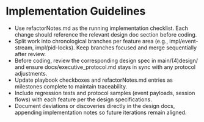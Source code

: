# Implementation Guidelines

- Use refactorNotes.md as the running implementation checklist. Each change should reference the relevant design doc section before coding.
- Split work into chronological branches per feature area (e.g., impl/event-stream, impl/pid-locks). Keep branches focused and merge sequentially after review.
- Before coding, review the corresponding design spec in main/(4)design/ and ensure docs/executive_protocol.md stays in sync with any protocol adjustments.
- Update playbook checkboxes and refactorNotes.md entries as milestones complete to maintain traceability.
- Include regression tests and protocol samples (event payloads, session flows) with each feature per the design specifications.
- Document deviations or discoveries directly in the design docs, appending implementation notes so future iterations remain aligned.


